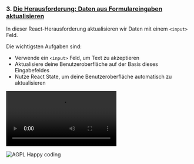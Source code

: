 ### 3. [Die Herausforderung: Daten aus Formulareingaben aktualisieren](https://dev.to/cesareferrari/handling-input-field-updates-in-react-47oe)

In dieser React-Herausforderung aktualisieren wir Daten mit einem `<input>` Feld.

Die wichtigsten Aufgaben sind:

- Verwende ein `<input>` Feld, um Text zu akzeptieren
- Aktualisiere deine Benutzeroberfläche auf der Basis dieses Eingabefeldes
- Nutze React State, um deine Benutzeroberfläche automatisch zu aktualisieren

![](https://scotch-res.cloudinary.com/image/upload/w_700,q_auto:good,f_auto/v1557423751/zd6cohir9tf0oefmv7ct.mp4)

![AGPL Happy coding](https://img.shields.io/badge/Happy_coding-</>-blue.svg)